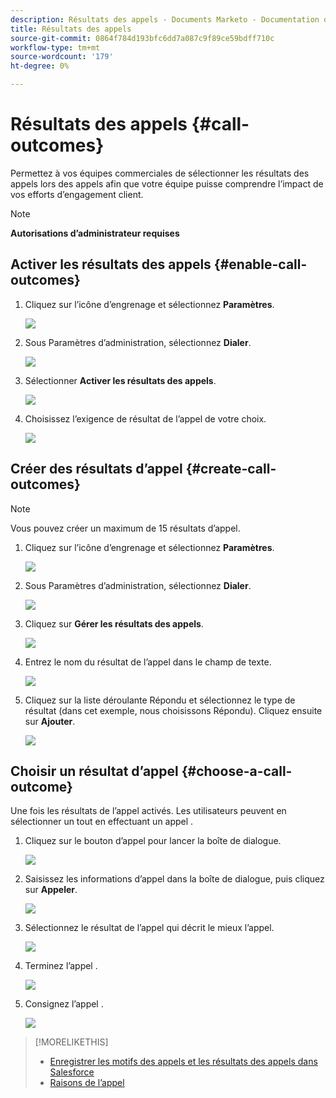 ```yaml
---
description: Résultats des appels - Documents Marketo - Documentation du produit
title: Résultats des appels
source-git-commit: 0864f784d193bfc6dd7a087c9f89ce59bdff710c
workflow-type: tm+mt
source-wordcount: '179'
ht-degree: 0%

---
```


# Résultats des appels {#call-outcomes}

Permettez à vos équipes commerciales de sélectionner les résultats des appels lors des appels afin que votre équipe puisse comprendre l’impact de vos efforts d’engagement client.

>[!NOTE]
>
>**Autorisations d’administrateur requises**

## Activer les résultats des appels {#enable-call-outcomes}

1. Cliquez sur l’icône d’engrenage et sélectionnez **Paramètres**.

   ![](assets/call-outcomes-1.png)

1. Sous Paramètres d’administration, sélectionnez **Dialer**.

   ![](assets/call-outcomes-2.png)

1. Sélectionner **Activer les résultats des appels**.

   ![](assets/call-outcomes-3.png)

1. Choisissez l’exigence de résultat de l’appel de votre choix.

   ![](assets/call-outcomes-4.png)

## Créer des résultats d’appel {#create-call-outcomes}

>[!NOTE]
>
>Vous pouvez créer un maximum de 15 résultats d’appel.

1. Cliquez sur l’icône d’engrenage et sélectionnez **Paramètres**.

   ![](assets/call-outcomes-5.png)

1. Sous Paramètres d’administration, sélectionnez **Dialer**.

   ![](assets/call-outcomes-6.png)

1. Cliquez sur **Gérer les résultats des appels**.

   ![](assets/call-outcomes-7.png)

1. Entrez le nom du résultat de l’appel dans le champ de texte.

   ![](assets/call-outcomes-8.png)

1. Cliquez sur la liste déroulante Répondu et sélectionnez le type de résultat (dans cet exemple, nous choisissons Répondu). Cliquez ensuite sur **Ajouter**.

   ![](assets/call-outcomes-9.png)

## Choisir un résultat d’appel {#choose-a-call-outcome}

Une fois les résultats de l’appel activés. Les utilisateurs peuvent en sélectionner un tout en effectuant un appel .

1. Cliquez sur le bouton d’appel pour lancer la boîte de dialogue.

   ![](assets/call-outcomes-10.png)

1. Saisissez les informations d’appel dans la boîte de dialogue, puis cliquez sur **Appeler**.

   ![](assets/call-outcomes-11.png)

1. Sélectionnez le résultat de l’appel qui décrit le mieux l’appel.

   ![](assets/call-outcomes-12.png)

1. Terminez l’appel .

   ![](assets/call-outcomes-13.png)

1. Consignez l’appel .

   ![](assets/call-outcomes-14.png)

>[!MORELIKETHIS]
>
>* [Enregistrer les motifs des appels et les résultats des appels dans Salesforce](/help/marketo/product-docs/marketo-sales-insight/actions/phone/log-call-reasons-and-call-outcomes-to-salesforce.md)
>* [Raisons de l’appel](/help/marketo/product-docs/marketo-sales-insight/actions/phone/call-reasons.md)

